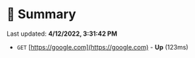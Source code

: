 # 📖 Summary
Last updated: **4/12/2022, 3:31:42 PM**

- `GET` [https://google.com](https://google.com) - **Up** (123ms)
